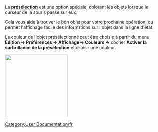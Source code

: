 La **[présélection](Draft_Select/fr.md)** est une option spéciale, colorant les objets lorsque le curseur de la souris passe sur eux.

Cela vous aide à trouver le bon objet pour votre prochaine opération, ou permet l\'affichage facile des informations sur l\'objet dans la ligne d\'état.

La couleur de l\'objet présélectionné peut être choisie à partir du menu **Édition → Préférences → Affichage → Couleurs →** cocher **Activer la surbrillance de la présélection** et choisir une couleur.

<img alt="" src=images/Draft_Preferences_Selection_Couleurs.png  style="width:200px;">



[Category:User Documentation/fr](Category:User_Documentation/fr.md)
